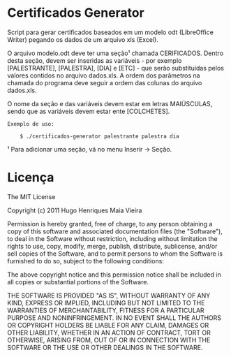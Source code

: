 # Certificados Generator

Script para gerar certificados baseados em um modelo odt (LibreOffice Writer)
pegando os dados de um arquivo xls (Excel).

O arquivo modelo.odt deve ter uma seção¹ chamada CERIFICADOS. Dentro desta
seção, devem ser inseridas as variáveis - por exemplo [PALESTRANTE], [PALESTRA],
[DIA] e [ETC] - que serão substituídas pelos valores contidos no arquivo
dados.xls. A ordem dos parâmetros na chamada do programa deve seguir a ordem das
colunas do arquivo dados.xls.

O nome da seção e das variáveis devem estar em letras MAIÚSCULAS, sendo que as
variáveis devem estar ente [COLCHETES].

    Exemplo de uso:

        $ ./certificados-generator palestrante palestra dia

¹ Para adicionar uma seção, vá no menu Inserir -> Seção.

# Licença

The MIT License

Copyright (c) 2011 Hugo Henriques Maia Vieira

Permission is hereby granted, free of charge, to any person obtaining a copy
of this software and associated documentation files (the "Software"), to
deal in the Software without restriction, including without limitation the
rights to use, copy, modify, merge, publish, distribute, sublicense, and/or
sell copies of the Software, and to permit persons to whom the Software is
furnished to do so, subject to the following conditions:

The above copyright notice and this permission notice shall be included in
all copies or substantial portions of the Software.

THE SOFTWARE IS PROVIDED "AS IS", WITHOUT WARRANTY OF ANY KIND, EXPRESS OR
IMPLIED, INCLUDING BUT NOT LIMITED TO THE WARRANTIES OF MERCHANTABILITY,
FITNESS FOR A PARTICULAR PURPOSE AND NONINFRINGEMENT. IN NO EVENT SHALL THE
AUTHORS OR COPYRIGHT HOLDERS BE LIABLE FOR ANY CLAIM, DAMAGES OR OTHER
LIABILITY, WHETHER IN AN ACTION OF CONTRACT, TORT OR OTHERWISE, ARISING
FROM, OUT OF OR IN CONNECTION WITH THE SOFTWARE OR THE USE OR OTHER DEALINGS
IN THE SOFTWARE.

